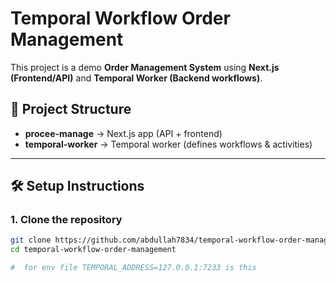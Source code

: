# Temporal Workflow Order Management  

This project is a demo **Order Management System** using **Next.js (Frontend/API)** and **Temporal Worker (Backend workflows)**.  

## 🚀 Project Structure
- **procee-manage** → Next.js app (API + frontend)  
- **temporal-worker** → Temporal worker (defines workflows & activities)  

---

## 🛠️ Setup Instructions

### 1. Clone the repository
```bash
git clone https://github.com/abdullah7834/temporal-workflow-order-management.git
cd temporal-workflow-order-management

#  for env file TEMPORAL_ADDRESS=127.0.0.1:7233 is this 
